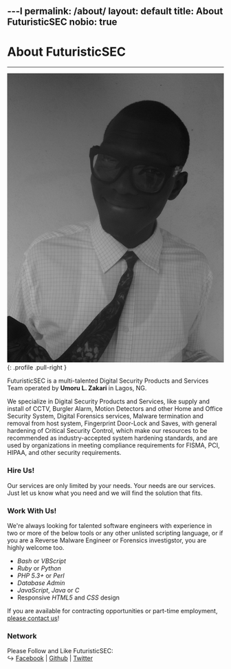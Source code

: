 ---l
permalink: /about/
layout:    default
title:     About FuturisticSEC
nobio:     true
---

# About FuturisticSEC
---------------------

![Me](/img/avatar.png?s=400){: .profile .pull-right }

FuturisticSEC is a multi-talented Digital Security Products and Services Team operated by **Umoru L. Zakari** in Lagos, NG.

We specialize in Digital Security Products and Services, like supply and install of CCTV, Burgler Alarm, Motion Detectors and other Home and Office Security System, Digital Forensics services, Malware termination and removal from host system, Fingerprint Door-Lock and Saves, with general hardening of Critical Security Control, which make our resources to be recommended as industry-accepted system hardening standards, and are used by organizations in meeting compliance requirements for FISMA, PCI, HIPAA, and other security requirements.

### Hire Us!

Our services are only limited by your needs. Your needs are our services. Just let us know what you need and we will find the solution that fits.

### Work With Us!

We're always looking for talented software engineers with experience in two or more of the below tools or any other unlisted scripting language, or if you are a Reverse Malware Engineer or Forensics investigstor, you are  highly welcome too.

* _Bash_ or _VBScript_
* _Ruby_ or _Python_
* _PHP 5.3+_ or _Perl_ 
* _Database Admin_
* _JavaScript_, _Java_ or _C_
* Responsive _HTML5_ and _CSS_ design

If you are available for contracting opportunities or part-time employment, [please contact us](/contact/)!

### Network


Please Follow and Like FuturisticSEC:  
↪ [Facebook](http://facebook.com/FuturisticSEC) | [Github](http://github.com/FuturisticSEC) |  [Twitter](http://twitter.com/Futuristic_SEC) 
